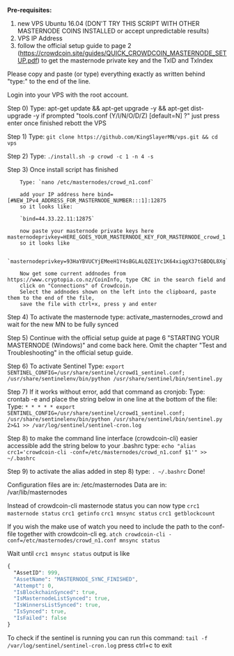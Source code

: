 **Pre-requisites:**
1. new VPS Ubuntu 16.04 (DON'T TRY THIS SCRIPT WITH OTHER MASTERNODE COINS INSTALLED or accept unpredictable results)
2. VPS IP Address
3. follow the official setup guide to page 2 (https://crowdcoin.site/guides/QUICK_CROWDCOIN_MASTERNODE_SETUP.pdf)
to get the masternode private key and the TxID and TxIndex


Please copy and paste (or type) everything exactly as written behind "type:" to the end of the line.

Login into your VPS with the root account.

Step 0) Type: apt-get update && apt-get upgrade -y && apt-get dist-upgrade -y 
		if prompted "tools.conf (Y/I/N/O/D/Z) [default=N] ?" just press enter
		once finished rebott the VPS
		
Step 1) Type: `git clone https://github.com/KingSlayerMN/vps.git && cd vps`

Step 2) Type: `./install.sh -p crowd -c 1 -n 4 -s`

Step 3) Once install script has finished 

		Type: `nano /etc/masternodes/crowd_n1.conf`
		
		add your IP address here bind=[#NEW_IPv4_ADDRESS_FOR_MASTERNODE_NUMBER:::1]:12875 
		so it looks like:
		
		`bind=44.33.22.11:12875`
		
		now paste your masternode private keys here masternodeprivkey=HERE_GOES_YOUR_MASTERNODE_KEY_FOR_MASTERNODE_crowd_1
		so it looks like 
		
		`masternodeprivkey=93HaYBVUCYjEMeeH1Y4sBGLALQZE1Yc1K64xiqgX37tGBDQL8Xg`
		
		Now get some current addnodes from https://www.cryptopia.co.nz/CoinInfo, type CRC in the search field and 
		click on "Connections" of Crowdcoin. 
		Select the addnodes shown on the left into the clipboard, paste them to the end of the file, 
		save the file with ctrl+x, press y and enter
		
Step 4) To activate the masternode type: activate_masternodes_crowd and wait for the new MN to be fully synced

Step 5) Continue with the official setup guide at page 6 "STARTING YOUR MASTERNODE (Windows)" and come back here.
		Omit the chapter "Test and Troubleshooting" in the official setup guide.
		
Step 6) To activate Sentinel 
		Type: `export SENTINEL_CONFIG=/usr/share/sentinel/crowd1_sentinel.conf; /usr/share/sentinelenv/bin/python /usr/share/sentinel/bin/sentinel.py`
		
Step 7) If it works without error, add that command as cronjob: 
		Type: crontab -e 
		and place the string below in one line at the bottom of the file:
		Type: `* * * * * export SENTINEL_CONFIG=/usr/share/sentinel/crowd1_sentinel.conf; /usr/share/sentinelenv/bin/python /usr/share/sentinel/bin/sentinel.py 2>&1 >> /var/log/sentinel/sentinel-cron.log`
		
Step 8) to make the command line interface (crowdcoin-cli) easier accessible add the string below to your .bashrc 
		type: `echo "alias crc1='crowdcoin-cli -conf=/etc/masternodes/crowd_n1.conf $1'" >> ~/.bashrc`
		
Step 9) to activate the alias added in step 8) type: `. ~/.bashrc`
Done!

Configuration files are in: /etc/masternodes
Data are in: /var/lib/masternodes

Instead of crowdcoin-cli masternode status you can now type 
`crc1 masternode status`
`crc1 getinfo`
`crc1 mnsync status`
`crc1 getblockcount`

If you wish the make use of watch you need to include the path to the conf-file together with crowdcoin-cli
eg. `atch crowdcoin-cli -conf=/etc/masternodes/crowd_n1.conf mnsync status`

Wait until `crc1 mnsync status` output is like 
```css
{
  "AssetID": 999,
  "AssetName": "MASTERNODE_SYNC_FINISHED",
  "Attempt": 0,
  "IsBlockchainSynced": true,
  "IsMasternodeListSynced": true,
  "IsWinnersListSynced": true,
  "IsSynced": true,
  "IsFailed": false
}
```
To check if the sentinel is running you can run this command:
`tail -f /var/log/sentinel/sentinel-cron.log`
press ctrl+c to exit